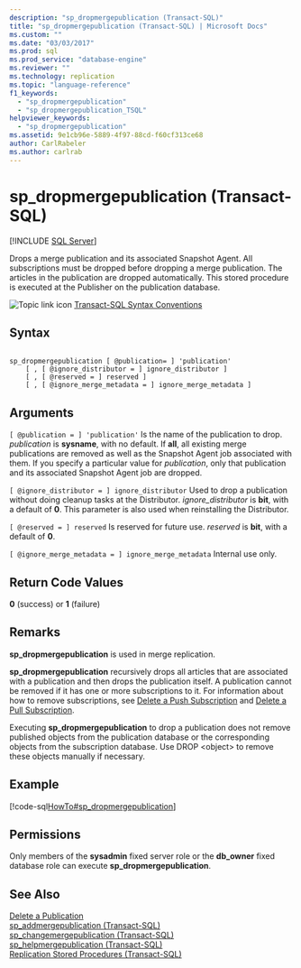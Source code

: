 ```yaml
---
description: "sp_dropmergepublication (Transact-SQL)"
title: "sp_dropmergepublication (Transact-SQL) | Microsoft Docs"
ms.custom: ""
ms.date: "03/03/2017"
ms.prod: sql
ms.prod_service: "database-engine"
ms.reviewer: ""
ms.technology: replication
ms.topic: "language-reference"
f1_keywords: 
  - "sp_dropmergepublication"
  - "sp_dropmergepublication_TSQL"
helpviewer_keywords: 
  - "sp_dropmergepublication"
ms.assetid: 9e1cb96e-5889-4f97-88cd-f60cf313ce68
author: CarlRabeler
ms.author: carlrab
---
```

# sp_dropmergepublication (Transact-SQL)
[!INCLUDE [SQL Server](../../includes/applies-to-version/sqlserver.md)]

  Drops a merge publication and its associated Snapshot Agent. All subscriptions must be dropped before dropping a merge publication. The articles in the publication are dropped automatically. This stored procedure is executed at the Publisher on the publication database.  
  
 ![Topic link icon](../../database-engine/configure-windows/media/topic-link.gif "Topic link icon") [Transact-SQL Syntax Conventions](../../t-sql/language-elements/transact-sql-syntax-conventions-transact-sql.md)  
  
## Syntax  
  
```  
  
sp_dropmergepublication [ @publication= ] 'publication'   
    [ , [ @ignore_distributor = ] ignore_distributor ]   
    [ , [ @reserved = ] reserved ]  
    [ , [ @ignore_merge_metadata = ] ignore_merge_metadata ]  
```  
  
## Arguments  
`[ @publication = ] 'publication'`
 Is the name of the publication to drop. *publication* is **sysname**, with no default. If **all**, all existing merge publications are removed as well as the Snapshot Agent job associated with them. If you specify a particular value for *publication*, only that publication and its associated Snapshot Agent job are dropped.  
  
`[ @ignore_distributor = ] ignore_distributor`
 Used to drop a publication without doing cleanup tasks at the Distributor. *ignore_distributor* is **bit**, with a default of **0**. This parameter is also used when reinstalling the Distributor.  
  
`[ @reserved = ] reserved`
 Is reserved for future use. *reserved* is **bit**, with a default of **0**.  
  
`[ @ignore_merge_metadata = ] ignore_merge_metadata`
 Internal use only.  
  
## Return Code Values  
 **0** (success) or **1** (failure)  
  
## Remarks  
 **sp_dropmergepublication** is used in merge replication.  
  
 **sp_dropmergepublication** recursively drops all articles that are associated with a publication and then drops the publication itself. A publication cannot be removed if it has one or more subscriptions to it. For information about how to remove subscriptions, see [Delete a Push Subscription](../../relational-databases/replication/delete-a-push-subscription.md) and [Delete a Pull Subscription](../../relational-databases/replication/delete-a-pull-subscription.md).  
  
 Executing **sp_dropmergepublication** to drop a publication does not remove published objects from the publication database or the corresponding objects from the subscription database. Use DROP \<object> to remove these objects manually if necessary.  
  
## Example  
 [!code-sql[HowTo#sp_dropmergepublication](../../relational-databases/replication/codesnippet/tsql/sp-dropmergepublication-_1.sql)]  
  
## Permissions  
 Only members of the **sysadmin** fixed server role or the **db_owner** fixed database role can execute **sp_dropmergepublication**.  
  
## See Also  
 [Delete a Publication](../../relational-databases/replication/publish/delete-a-publication.md)   
 [sp_addmergepublication &#40;Transact-SQL&#41;](../../relational-databases/system-stored-procedures/sp-addmergepublication-transact-sql.md)   
 [sp_changemergepublication &#40;Transact-SQL&#41;](../../relational-databases/system-stored-procedures/sp-changemergepublication-transact-sql.md)   
 [sp_helpmergepublication &#40;Transact-SQL&#41;](../../relational-databases/system-stored-procedures/sp-helpmergepublication-transact-sql.md)   
 [Replication Stored Procedures &#40;Transact-SQL&#41;](../../relational-databases/system-stored-procedures/replication-stored-procedures-transact-sql.md)  
  
  
